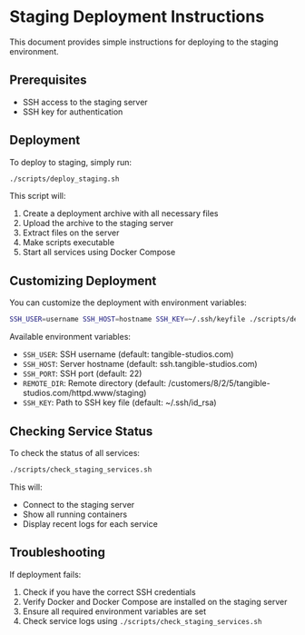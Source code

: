 # Staging Deployment Instructions

This document provides simple instructions for deploying to the staging environment.

## Prerequisites

- SSH access to the staging server
- SSH key for authentication

## Deployment

To deploy to staging, simply run:

```bash
./scripts/deploy_staging.sh
```

This script will:
1. Create a deployment archive with all necessary files
2. Upload the archive to the staging server
3. Extract files on the server
4. Make scripts executable
5. Start all services using Docker Compose

## Customizing Deployment

You can customize the deployment with environment variables:

```bash
SSH_USER=username SSH_HOST=hostname SSH_KEY=~/.ssh/keyfile ./scripts/deploy_staging.sh
```

Available environment variables:
- `SSH_USER`: SSH username (default: tangible-studios.com)
- `SSH_HOST`: Server hostname (default: ssh.tangible-studios.com)
- `SSH_PORT`: SSH port (default: 22)
- `REMOTE_DIR`: Remote directory (default: /customers/8/2/5/tangible-studios.com/httpd.www/staging)
- `SSH_KEY`: Path to SSH key file (default: ~/.ssh/id_rsa)

## Checking Service Status

To check the status of all services:

```bash
./scripts/check_staging_services.sh
```

This will:
- Connect to the staging server
- Show all running containers
- Display recent logs for each service

## Troubleshooting

If deployment fails:
1. Check if you have the correct SSH credentials
2. Verify Docker and Docker Compose are installed on the staging server
3. Ensure all required environment variables are set
4. Check service logs using `./scripts/check_staging_services.sh`